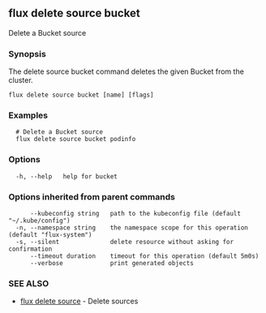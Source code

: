 ## flux delete source bucket

Delete a Bucket source

### Synopsis

The delete source bucket command deletes the given Bucket from the cluster.

```
flux delete source bucket [name] [flags]
```

### Examples

```
  # Delete a Bucket source
  flux delete source bucket podinfo

```

### Options

```
  -h, --help   help for bucket
```

### Options inherited from parent commands

```
      --kubeconfig string   path to the kubeconfig file (default "~/.kube/config")
  -n, --namespace string    the namespace scope for this operation (default "flux-system")
  -s, --silent              delete resource without asking for confirmation
      --timeout duration    timeout for this operation (default 5m0s)
      --verbose             print generated objects
```

### SEE ALSO

* [flux delete source](flux_delete_source.md)	 - Delete sources


